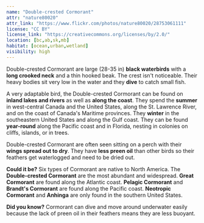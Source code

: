 ```yaml
---
name: "Double-crested Cormorant"
attr: "nature80020"
attr_link: "https://www.flickr.com/photos/nature80020/28753061111"
license: "CC BY"
license_link: "https://creativecommons.org/licenses/by/2.0/"
location: [bc,ab,sk,mb]
habitat: [ocean,urban,wetland]
visibility: high
---
```

Double-crested Cormorant are large (28-35 in) **black waterbirds** with a **long crooked neck** and a thin hooked beak. The crest isn't noticeable. Their heavy bodies sit very low in the water and they **dive** to catch small fish.

A very adaptable bird, the Double-crested Cormorant can be found on **inland lakes and rivers** as well as **along the coast**. They spend the **summer** in west-central Canada and the United States, along the St. Lawrence River, and on the coast of Canada's Maritime provinces. They **winter** in the southeastern United States and along the Gulf coast. They can be found **year-round** along the Pacific coast and in Florida, nesting in colonies on cliffs, islands, or in trees.

Double-crested Cormorant are often seen sitting on a perch with their **wings spread out to dry**. They have **less preen oil** than other birds so their feathers get waterlogged and need to be dried out.

**Could it be?** Six types of Cormorant are native to North America. The **Double-crested Cormorant** are the most abundant and widespread. **Great Cormorant** are found along the Atlantic coast. **Pelagic Cormorant** and **Brandt's Cormorant** are found along the Pacific coast. **Neotropic Cormorant** and **Anhinga** are only found in the southern United States.

**Did you know?** Cormorant can dive and move around underwater easily because the lack of preen oil in their feathers means they are less buoyant.
